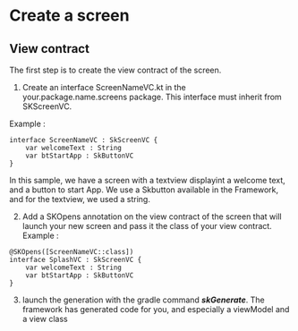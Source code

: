 # Create a screen

## View contract
The first step is to create the view contract of the screen.
1. Create an interface ScreenNameVC.kt in the your.package.name.screens package.
This interface must inherit from SKScreenVC.

Example : 
```
interface ScreenNameVC : SkScreenVC {
	var welcomeText : String
	var btStartApp : SkButtonVC
}
```
In this sample, we have a screen with a textview displayint a welcome text, and a button to start App. We use a Skbutton available in the Framework, and for the textview, we used a string.

2. Add a SKOpens annotation on the view contract of the screen that will launch your new screen and pass it the class of your view contract.
Example : 
```
@SKOpens([ScreenNameVC::class])
interface SplashVC : SkScreenVC {
	var welcomeText : String
	var btStartApp : SkButtonVC
}
```

3. launch the generation with the gradle command ***skGenerate***. The framework has generated code for you, and especially a viewModel and a view class

